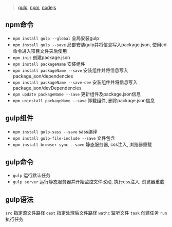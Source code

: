 >[gulp](http://gulpjs.com), [npm](https://www.npmjs.com), [nodejs](https://nodejs.org)  

npm命令
---
* `npm install gulp --global` 全局安装gulp  
* `npm install gulp --save` 局部安装gulp并将信息写入package.json, 使用cd命令进入项目文件夹后使用  
* `npm init` 创建package.json  
* `npm install packageName` 安装组件  
* `npm install packageName --save` 安装组件并将信息写入package.json/dependencies  
* `npm install packageName --save-dev` 安装组件并将信息写入package.json/devDependencies  
* `npm update packageName --save` 更新组件及package.json信息  
* `npm uninstall packageName --save` 卸载组件, 删除package.json信息

gulp组件
---
* `npm install gulp-sass --save` sass编译  
* `npm install gulp-file-include --save` 文件包含
* `npm install browser-sync --save` 静态服务器, css注入, 浏览器重载

gulp命令
---
* `gulp` 运行默认任务  
* `gulp server` 运行静态服务器并开始监控文件改动, 执行css注入, 浏览器重载  

gulp语法
---
`src` 指定源文件路径 `dest` 指定处理后文件路径 `wathc` 监听文件 `task` 创建任务 `run` 执行任务
